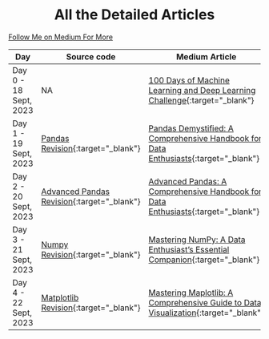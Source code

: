<h1 align="center">All the Detailed Articles</h1>

[Follow Me  on Medium For More](https://medium.com/@tejag311)

| Day                   | Source code                                                                                                         | Medium Article                                                                                                                                                                                      |
|-----------------------|---------------------------------------------------------------------------------------------------------------------|-----------------------------------------------------------------------------------------------------------------------------------------------------------------------------------------------------|
| Day 0 - 18 Sept, 2023 | NA                                                                                                                  | [100 Days of Machine Learning and Deep Learning Challenge](https://medium.com/@tejag311/100-days-of-machine-learning-and-deep-learning-challenge-5fae5f6cfec5){:target="_blank"}                                       |
| Day 1 - 19 Sept, 2023 | [Pandas Revision](https://github.com/ds-teja/100_Days_MLDL/tree/main/1.%20Day%201%20-%20Pandas%20Revision){:target="_blank"}           | [Pandas Demystified: A Comprehensive Handbook for Data Enthusiasts](https://medium.com/python-in-plain-english/pandas-demystified-a-comprehensive-handbook-for-data-enthusiasts-part-1-136127e407f){:target="_blank"}  |
| Day 2 - 20 Sept, 2023 | [Advanced Pandas Revision](https://github.com/ds-teja/100_Days_MLDL/tree/main/2.%20Day%202%20-%20Pandas%20Revision){:target="_blank"}  | [Advanced Pandas: A Comprehensive Handbook for Data Enthusiasts](https://medium.com/python-in-plain-english/pandas-demystified-a-comprehensive-handbook-for-data-enthusiasts-part-2-4e2449fcc939){:target="_blank"}    |
| Day 3 - 21 Sept, 2023 | [Numpy Revision](https://github.com/ds-teja/100_Days_MLDL/tree/main/3.%20Day%203-%20Numpy%20Revision){:target="_blank"}                | [Mastering NumPy: A Data Enthusiast’s Essential Companion](https://medium.com/python-in-plain-english/mastering-numpy-a-data-enthusiasts-essential-companion-392cdbe39e84){:target="_blank"}                           |
| Day 4 - 22 Sept, 2023 | [Matplotlib Revision](https://github.com/ds-teja/100_Days_MLDL/tree/main/4.%20Day%204%20-%20Matplotlib%20Revision){:target="_blank"}   | [Mastering Maplotlib: A Comprehensive Guide to Data Visualization](https://medium.com/towards-artificial-intelligence/mastering-maplotlib-a-comprehensive-guide-to-data-visualization-e60bebecb267){:target="_blank"}  |
